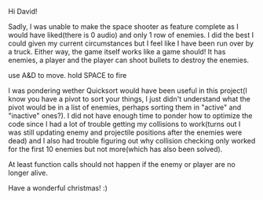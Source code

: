 Hi David!

Sadly, I was unable to make the space shooter as feature complete as I would have liked(there is 0 audio) and only 1 row of enemies. I did the best I could given my current circumstances but I feel like I have been run over by a truck. Either way, the game itself works like a game should! It has enemies, a player and the player can shoot bullets to destroy the enemies.

use A&D to move.
hold SPACE to fire


I was pondering wether Quicksort would have been useful in this project(I know you have a pivot to sort your things, I just didn't understand what the pivot would be in a list of enemies, perhaps sorting them in "active" and "inactive" ones?). I did not have enough time to ponder how to optimize the code since I had a lot of trouble getting my collisions to work(turns out I was still updating enemy and projectile positions after the enemies were dead) and I also had trouble figuring out why collision checking only worked for the first 10 enemies but not more(which has also been solved). 

At least function calls should not happen if the enemy or player are no longer alive.

Have a wonderful christmas! :) 

